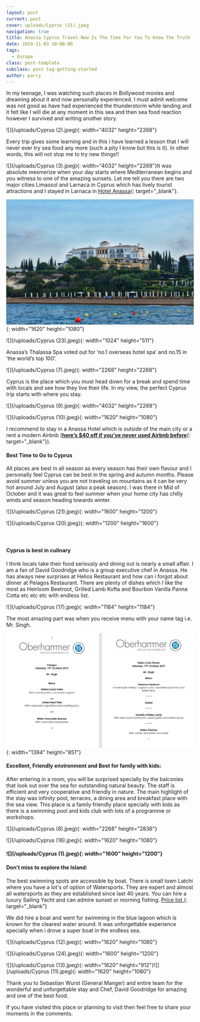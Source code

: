 ```yaml
---
layout: post
current: post
cover: uploads/Cyprus (21).jpeg
navigation: true
title: Anassa Cyprus Travel-Now Is The Time For You To Know The Truth
date: 2019-11-03 10:00:00
tags:
  - Europe
class: post-template
subclass: post tag-getting-started
author: parry
---
```


In my teenage, I was watching such places in Bollywood movies and dreaming about it and now personally experienced. I must admit welcome was not good as have had experienced the thunderstorm while landing and it felt like I will die at any moment in this sea and then sea food reaction however I survived and writing another story.

![](/uploads/Cyprus &#40;2&#41;.jpeg){: width="4032" height="2268"}

Every trip gives some learning and in this i have learned a lesson that I will never ever try sea food any more (such a pity I know but this is it). In other words, this will not stop me to try new things\!\!

![](/uploads/Cyprus &#40;3&#41;.jpeg){: width="4032" height="2268"}It was absolute mesmerize when your day starts where Mediterranean begins and you witness to one of the amazing sunsets. Let me tell you there are two major cities Limassol and Larnaca in Cyprus which has lively tourist attractions and I stayed in Larnaca in [Hotel Anassa](https://www.anassa.com/){: target="_blank"}.

![](/uploads/000000111.jpeg){: width="1620" height="1080"}

![](/uploads/Cyprus &#40;23&#41;.jpeg){: width="1024" height="511"}

Anassa’s Thalassa Spa voted out for ‘no.1 overseas hotel spa’ and no.15 in ‘the world’s top 100’.

![](/uploads/Cyprus &#40;7&#41;.jpeg){: width="2268" height="2268"}

Cyprus is the place which you must head down for a break and spend time with locals and see how they live their life. In my view, the perfect Cyprus trip starts with where you stay.

![](/uploads/Cyprus &#40;9&#41;.jpeg){: width="4032" height="2268"}

![](/uploads/Cyprus &#40;10&#41;.jpeg){: width="1620" height="1080"}

I recommend to stay in a Anassa Hotel which is outside of the main city or a rent a modern Airbnb ([**here’s $40 off if you’ve never used Airbnb before**](https://abnb.me/e/zoqbLYQLj1?suuid=45e894ab-ddd1-4c6c-b990-1ca686cf13be&amp;slevel=0){: target="_blank"}).&nbsp;

#### Best Time to Go to Cyprus

All places are best in all season as every season has their own flavour and I personally feel Cyprus can be best in the spring and autumn months. Please avoid summer unless you are not traveling on mountains as it can be very hot around July and August (also a peak season). I was there in Mid of October and it was great to feel summer when your home city has chilly winds and season heading towards winter.

![](/uploads/Cyprus &#40;21&#41;.jpeg){: width="1600" height="1200"}

![](/uploads/Cyprus &#40;20&#41;.jpeg){: width="1200" height="1600"}

#### &nbsp;

#### Cyprus is best in culinary

I think locals take their food seriously and dining out is nearly a small affair. I am a fan of David Goodridge who is a group executive chef in Anassa. He has always new surprises at Helios Restaurant and how can i forgot about dinner at Pelagos Restaurant. There are plenty of dishes which I like the most as Heirloom Beetroot, Grilled Lamb Kofta and Bourbon Vanilla Panna Cotta etc etc etc with endless list.

![](/uploads/Cyprus &#40;17&#41;.jpeg){: width="1184" height="1184"}

The most amazing part was when you receive menu with your name tag i.e. Mr. Singh.

![](/uploads/Menu.JPG){: width="1394" height="851"}

#### Excellent, Friendly environment and Best for family with kids:

After entering in a room, you will be surprised specially by the balconies that look out over the sea for outstanding natural beauty. The staff is efficient and very cooperative and friendly in nature. The main highlight of the stay was infinity pool, terraces, a dining area and breakfast place with the sea view. This place is a family friendly place specially with kids as there is a swimming pool and kids club with lots of a programme or workshops.

![](/uploads/Cyprus &#40;8&#41;.jpeg){: width="2268" height="2836"}

![](/uploads/Cyprus &#40;16&#41;.jpeg){: width="1620" height="1080"}

#### ![](/uploads/Cyprus &#40;1&#41;.jpeg){: width="1600" height="1200"}

#### Don’t miss to explore the Island:

The best swimming spots are accessible by boat. There is small town Latchi where you have a lot's of option of Watersports. They are expert and almost all watersports as they are established since last 40 years. You can hire a luxury Sailing Yacht and can admire sunset or morning fishing. [Price list.](www.latchiwatersportscentre.com){: target="_blank"}

We did hire a boat and went for swimming in the blue lagoon which is known for the clearest water around. It was unforgettable experience specially when i drove a super boat in the endless sea.

![](/uploads/Cyprus &#40;12&#41;.jpeg){: width="1620" height="1080"}

![](/uploads/Cyprus &#40;24&#41;.jpeg){: width="1600" height="1200"}

![](/uploads/Cyprus &#40;13&#41;.jpeg){: width="1620" height="912"}![](/uploads/Cyprus &#40;11&#41;.jpeg){: width="1620" height="1080"}

Thank you to Sebastian Wurst (General Manger) and entire team for the wonderful and unforgettable stay and Chef, David Goodridge for amazing and one of the best food.&nbsp;

If you have visited this place or planning to visit then feel free to share your moments in the comments.